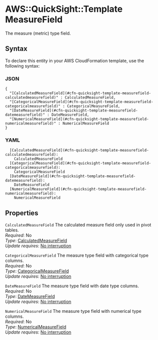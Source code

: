 # AWS::QuickSight::Template MeasureField<a name="aws-properties-quicksight-template-measurefield"></a>

The measure \(metric\) type field\.

## Syntax<a name="aws-properties-quicksight-template-measurefield-syntax"></a>

To declare this entity in your AWS CloudFormation template, use the following syntax:

### JSON<a name="aws-properties-quicksight-template-measurefield-syntax.json"></a>

```
{
  "[CalculatedMeasureField](#cfn-quicksight-template-measurefield-calculatedmeasurefield)" : CalculatedMeasureField,
  "[CategoricalMeasureField](#cfn-quicksight-template-measurefield-categoricalmeasurefield)" : CategoricalMeasureField,
  "[DateMeasureField](#cfn-quicksight-template-measurefield-datemeasurefield)" : DateMeasureField,
  "[NumericalMeasureField](#cfn-quicksight-template-measurefield-numericalmeasurefield)" : NumericalMeasureField
}
```

### YAML<a name="aws-properties-quicksight-template-measurefield-syntax.yaml"></a>

```
  [CalculatedMeasureField](#cfn-quicksight-template-measurefield-calculatedmeasurefield): 
    CalculatedMeasureField
  [CategoricalMeasureField](#cfn-quicksight-template-measurefield-categoricalmeasurefield): 
    CategoricalMeasureField
  [DateMeasureField](#cfn-quicksight-template-measurefield-datemeasurefield): 
    DateMeasureField
  [NumericalMeasureField](#cfn-quicksight-template-measurefield-numericalmeasurefield): 
    NumericalMeasureField
```

## Properties<a name="aws-properties-quicksight-template-measurefield-properties"></a>

`CalculatedMeasureField`  <a name="cfn-quicksight-template-measurefield-calculatedmeasurefield"></a>
The calculated measure field only used in pivot tables\.  
*Required*: No  
*Type*: [CalculatedMeasureField](aws-properties-quicksight-template-calculatedmeasurefield.md)  
*Update requires*: [No interruption](https://docs.aws.amazon.com/AWSCloudFormation/latest/UserGuide/using-cfn-updating-stacks-update-behaviors.html#update-no-interrupt)

`CategoricalMeasureField`  <a name="cfn-quicksight-template-measurefield-categoricalmeasurefield"></a>
The measure type field with categorical type columns\.  
*Required*: No  
*Type*: [CategoricalMeasureField](aws-properties-quicksight-template-categoricalmeasurefield.md)  
*Update requires*: [No interruption](https://docs.aws.amazon.com/AWSCloudFormation/latest/UserGuide/using-cfn-updating-stacks-update-behaviors.html#update-no-interrupt)

`DateMeasureField`  <a name="cfn-quicksight-template-measurefield-datemeasurefield"></a>
The measure type field with date type columns\.  
*Required*: No  
*Type*: [DateMeasureField](aws-properties-quicksight-template-datemeasurefield.md)  
*Update requires*: [No interruption](https://docs.aws.amazon.com/AWSCloudFormation/latest/UserGuide/using-cfn-updating-stacks-update-behaviors.html#update-no-interrupt)

`NumericalMeasureField`  <a name="cfn-quicksight-template-measurefield-numericalmeasurefield"></a>
The measure type field with numerical type columns\.  
*Required*: No  
*Type*: [NumericalMeasureField](aws-properties-quicksight-template-numericalmeasurefield.md)  
*Update requires*: [No interruption](https://docs.aws.amazon.com/AWSCloudFormation/latest/UserGuide/using-cfn-updating-stacks-update-behaviors.html#update-no-interrupt)